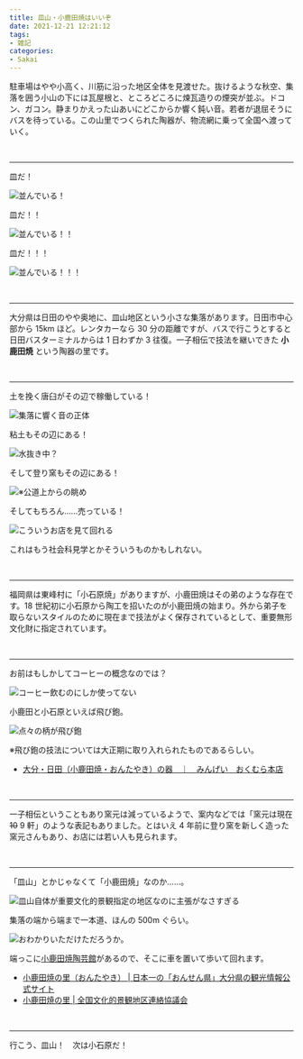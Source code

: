 ```yaml
---
title: 皿山・小鹿田焼はいいぞ
date: 2021-12-21 12:21:12
tags:
- 雑記
categories:
- Sakai
---
```


駐車場はやや小高く、川筋に沿った地区全体を見渡せた。抜けるような秋空、集落を囲う小山の下には瓦屋根と、ところどころに煉瓦造りの煙突が並ぶ。ドコン、ガコン。静まりかえった山あいにどこからか響く鈍い音。若者が退屈そうにバスを待っている。この山里でつくられた陶器が、物流網に乗って全国へ渡っていく。

<!--more-->

<br><hr>

皿だ！

![並んでいる！](/images/20211221-sakai/sara01.jpg)

皿だ！！

![並んでいる！！](/images/20211221-sakai/sara02.jpg)

皿だ！！！

![並んでいる！！！](/images/20211221-sakai/sara03.jpg)

<br><hr>

大分県は日田のやや奥地に、皿山地区という小さな集落があります。日田市中心部から 15km ほど。レンタカーなら 30 分の距離ですが、バスで行こうとすると日田バスターミナルからは 1 日わずか 3 往復。一子相伝で技法を継いできた **小鹿田焼** という陶器の里です。

<br><hr>

土を挽く唐臼がその辺で稼働している！

![集落に響く音の正体](/images/20211221-sakai/karausu.jpg)

粘土もその辺にある！

![水抜き中？](/images/20211221-sakai/nendo.jpg)


そして登り窯もその辺にある！

![※公道上からの眺め](/images/20211221-sakai/kama.jpg)

そしてもちろん……売っている！

![こういうお店を見て回れる](/images/20211221-sakai/yanase.jpg)

これはもう社会科見学とかそういうものかもしれない。

<br><hr>

福岡県は東峰村に「小石原焼」がありますが、小鹿田焼はその弟のような存在です。18 世紀初に小石原から陶工を招いたのが小鹿田焼の始まり。外から弟子を取らないスタイルのために現在まで技法がよく保存されているとして、重要無形文化財に指定されています。

<br><hr>

お前はもしかしてコーヒーの概念なのでは？

![コーヒー飲むのにしか使ってない](/images/20211221-sakai/coffee.jpg)

小鹿田と小石原といえば飛び鉋。

![点々の柄が飛び鉋](/images/20211221-sakai/collection.jpg)

※飛び鉋の技法については大正期に取り入れられたものであるらしい。

- [大分・日田（小鹿田焼・おんたやき）の器　｜　みんげい　おくむら本店](http://www.mingei-okumura.com/fs/mingei/c/ontayaki)

<br><hr>

一子相伝ということもあり窯元は減っているようで、案内などでは「窯元は現在 ~~10~~ 9 軒」のような表記もありました。とはいえ 4 年前に登り窯を新しく造った窯元さんもあり、お店には若い人も見られます。

<br><hr>

「皿山」とかじゃなくて「小鹿田焼」なのか……。

![皿山自体が重要文化的景観指定の地区なのに主張がなさすぎる](/images/20211221-sakai/aokanban.jpg)

集落の端から端まで一本道、ほんの 500m ぐらい。

![おわかりいただけただろうか。](/images/20211221-sakai/sarayama.jpg)

端っこに[小鹿田焼陶芸館](https://www.city.hita.oita.jp/soshiki/kyoikucho/bunkazaihogoka/bunkazaikanri/bunkazai/2259.html)があるので、そこに車を置いて歩いて回れます。

- [小鹿田焼の里（おんたやき） | 日本一の「おんせん県」大分県の観光情報公式サイト](https://www.visit-oita.jp/spots/detail/4665)
- [小鹿田焼の里 | 全国文化的景観地区連絡協議会](https://www.bunkeikyo.jp/landscape/landscape-362)

<br><hr>

行こう、皿山！　次は小石原だ！